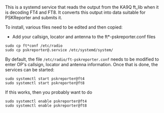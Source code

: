 This is a systemd service that reads the output from the KA9Q ft_lib when it is decoding FT4 and FT8. It converts this output
into data suitable for PSKReporter and submits it.

To install, various files need to be edited and then copied:

* Add your callsign, locator and antenna to the ft\*-pskreporter.conf files

```
sudo cp ft*conf /etc/radio
sudo cp pskreporter@.service /etc/systemd/system/
```

By default, the file `/etc/radio/ft-pskreporter.conf` needs to be modified to enter OP's callsign, locator and antenna information. Once that
is done, the services can be started:

```
sudo systemctl start pskreporter@ft4 
sudo systemctl start pskreporter@ft8 
```

If this works, then you probably want to do

```
sudo systemctl enable pskreporter@ft4 
sudo systemctl enable pskreporter@ft8 
```
